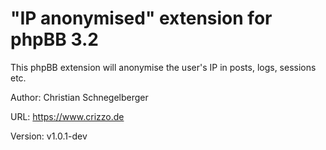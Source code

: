"IP anonymised" extension for phpBB 3.2
======
This phpBB extension will anonymise the user's IP in posts, logs, sessions etc.

Author: Christian Schnegelberger

URL: https://www.crizzo.de

Version: v1.0.1-dev
